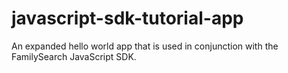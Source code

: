 # javascript-sdk-tutorial-app
An expanded hello world app that is used in conjunction with the FamilySearch JavaScript SDK.
